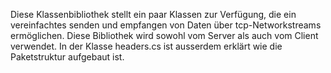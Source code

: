 Diese Klassenbibliothek stellt ein paar Klassen zur Verfügung, die ein vereinfachtes senden und empfangen von Daten
über tcp-Networkstreams ermöglichen.
Diese Bibliothek wird sowohl vom Server als auch vom Client verwendet.
In der Klasse headers.cs ist ausserdem erklärt wie die Paketstruktur aufgebaut ist.